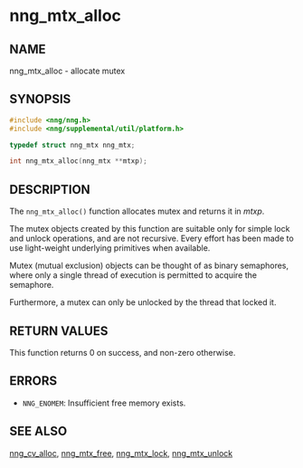 # nng_mtx_alloc

## NAME

nng_mtx_alloc - allocate mutex

## SYNOPSIS

```c
#include <nng/nng.h>
#include <nng/supplemental/util/platform.h>

typedef struct nng_mtx nng_mtx;

int nng_mtx_alloc(nng_mtx **mtxp);
```

## DESCRIPTION

The `nng_mtx_alloc()` function allocates mutex and returns it in _mtxp_.

The mutex objects created by this function are suitable only for
simple lock and unlock operations, and are not recursive.
Every effort has been made to use light-weight underlying primitives when available.

Mutex (mutual exclusion) objects can be thought of as binary semaphores,
where only a single thread of execution is permitted to acquire the semaphore.

Furthermore, a mutex can only be unlocked by the thread that locked it.

## RETURN VALUES

This function returns 0 on success, and non-zero otherwise.

## ERRORS

- `NNG_ENOMEM`: Insufficient free memory exists.

## SEE ALSO

[nng_cv_alloc](nng_cv_alloc.md),
[nng_mtx_free](nng_mtx_free.md),
[nng_mtx_lock](nng_mtx_lock.md),
[nng_mtx_unlock](nng_mtx_unlock.md)
